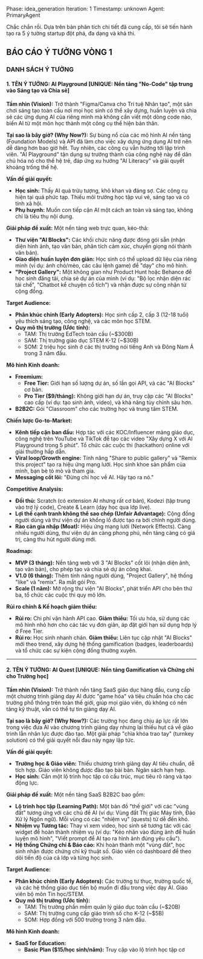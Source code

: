
<!-- METADATA -->
Phase: idea_generation
Iteration: 1
Timestamp: unknown
Agent: PrimaryAgent
<!-- END METADATA -->

Chắc chắn rồi. Dựa trên bản phân tích chi tiết đã cung cấp, tôi sẽ tiến hành tạo ra 5 ý tưởng startup đột phá, đa dạng và khả thi.

## BÁO CÁO Ý TƯỞNG VÒNG 1

### DANH SÁCH Ý TƯỞNG

#### 1. TÊN Ý TƯỞNG: **AI Playground** [UNIQUE: Nền tảng "No-Code" tập trung vào Sáng tạo và Chia sẻ]

**Tầm nhìn (Vision):**
Trở thành "Figma/Canva cho Trí tuệ Nhân tạo", một sân chơi sáng tạo toàn cầu nơi mọi học sinh có thể xây dựng, huấn luyện và chia sẻ các ứng dụng AI của riêng mình mà không cần viết một dòng code nào, biến AI từ một môn học thành một công cụ thể hiện bản thân.

**Tại sao là bây giờ? (Why Now?):**
Sự bùng nổ của các mô hình AI nền tảng (Foundation Models) và API đã làm cho việc xây dựng ứng dụng AI trở nên dễ dàng hơn bao giờ hết. Tuy nhiên, các công cụ vẫn hướng tới lập trình viên. "AI Playground" tận dụng sự trưởng thành của công nghệ này để dân chủ hóa nó cho thế hệ trẻ, đáp ứng xu hướng "AI Literacy" và giải quyết khoảng trống thế hệ.

**Vấn đề giải quyết:**
- **Học sinh:** Thấy AI quá trừu tượng, khô khan và đáng sợ. Các công cụ hiện tại quá phức tạp. Thiếu môi trường học tập vui vẻ, sáng tạo và có tính xã hội.
- **Phụ huynh:** Muốn con tiếp cận AI một cách an toàn và sáng tạo, không chỉ là tiêu thụ nội dung.

**Giải pháp đề xuất:**
Một nền tảng web trực quan, kéo-thả:
- **Thư viện "AI Blocks":** Các khối chức năng được đóng gói sẵn (nhận diện hình ảnh, tạo văn bản, phân tích cảm xúc, chuyển giọng nói thành văn bản).
- **Giao diện huấn luyện đơn giản:** Học sinh có thể upload dữ liệu của riêng mình (ví dụ: ảnh chó/mèo, các câu lệnh game) để "dạy" cho mô hình.
- **"Project Gallery":** Một không gian như Product Hunt hoặc Behance để học sinh đăng tải, chia sẻ dự án của mình (ví dụ: "Bộ lọc nhận diện rác tái chế", "Chatbot kể chuyện cổ tích") và nhận được sự công nhận từ cộng đồng.

**Target Audience:**
- **Phân khúc chính (Early Adopters):** Học sinh cấp 2, cấp 3 (12-18 tuổi) yêu thích sáng tạo, công nghệ, và các môn học STEM.
- **Quy mô thị trường (Ước tính):**
    - TAM: Thị trường EdTech toàn cầu (~$300B)
    - SAM: Thị trường giáo dục STEM K-12 (~$30B)
    - SOM: 2 triệu học sinh ở các thị trường nói tiếng Anh và Đông Nam Á trong 3 năm đầu.

**Mô hình Kinh doanh:**
- **Freemium:**
    - **Free Tier:** Giới hạn số lượng dự án, số lần gọi API, và các "AI Blocks" cơ bản.
    - **Pro Tier ($9/tháng):** Không giới hạn dự án, truy cập các "AI Blocks" cao cấp (ví dụ: tạo sinh ảnh, video), và khả năng tùy chỉnh sâu hơn.
- **B2B2C:** Gói "Classroom" cho các trường học và trung tâm STEM.

**Chiến lược Go-to-Market:**
- **Kênh tiếp cận ban đầu:** Hợp tác với các KOC/Influencer mảng giáo dục, công nghệ trên YouTube và TikTok để tạo các video "Xây dựng X với AI Playground trong 5 phút". Tổ chức các cuộc thi (hackathon) online với giải thưởng hấp dẫn.
- **Viral loop/Growth engine:** Tính năng "Share to public gallery" và "Remix this project" tạo ra hiệu ứng mạng lưới. Học sinh khoe sản phẩm của mình, bạn bè tò mò và tham gia.
- **Messaging cốt lõi:** "Đừng chỉ học về AI. Hãy tạo ra nó."

**Competitive Analysis:**
- **Đối thủ:** Scratch (có extension AI nhưng rất cơ bản), Kodezi (tập trung vào trợ lý code), Create & Learn (dạy học qua lớp live).
- **Lợi thế cạnh tranh không thể sao chép (Unfair Advantage):** Cộng đồng người dùng và thư viện dự án khổng lồ được tạo ra bởi chính người dùng.
- **Rào cản gia nhập (Moat):** Hiệu ứng mạng lưới (Network Effects). Càng nhiều người dùng, thư viện dự án càng phong phú, nền tảng càng có giá trị, càng thu hút người dùng mới.

**Roadmap:**
- **MVP (3 tháng):** Nền tảng web với 3 "AI Blocks" cốt lõi (nhận diện ảnh, tạo văn bản), cho phép tạo và chia sẻ dự án công khai.
- **V1.0 (6 tháng):** Thêm tính năng người dùng, "Project Gallery", hệ thống "like" và "remix". Ra mắt gói Pro.
- **Scale (1 năm):** Mở rộng thư viện "AI Blocks", phát triển API cho bên thứ ba, tổ chức các cuộc thi quy mô lớn.

**Rủi ro chính & Kế hoạch giảm thiểu:**
- **Rủi ro:** Chi phí vận hành API cao. **Giảm thiểu:** Tối ưu hóa, sử dụng các mô hình nhỏ hơn cho các tác vụ đơn giản, áp đặt giới hạn sử dụng hợp lý ở Free Tier.
- **Rủi ro:** Học sinh nhanh chán. **Giảm thiểu:** Liên tục cập nhật "AI Blocks" mới theo trend, xây dựng hệ thống gamification (badges, leaderboards) và tổ chức các sự kiện cộng đồng thường xuyên.

---

#### 2. TÊN Ý TƯỞNG: **AI Quest** [UNIQUE: Nền tảng Gamification và Chứng chỉ cho Trường học]

**Tầm nhìn (Vision):**
Trở thành nền tảng SaaS giáo dục hàng đầu, cung cấp một chương trình giảng dạy AI được "game hóa" và tiêu chuẩn hóa cho các trường phổ thông trên toàn thế giới, giúp mọi giáo viên, dù không có nền tảng kỹ thuật, vẫn có thể tự tin giảng dạy AI.

**Tại sao là bây giờ? (Why Now?):**
Các trường học đang chịu áp lực rất lớn trong việc đưa AI vào chương trình giảng dạy nhưng lại thiếu hụt cả về giáo trình lẫn nhân lực được đào tạo. Một giải pháp "chìa khóa trao tay" (turnkey solution) có thể giải quyết nỗi đau này ngay lập tức.

**Vấn đề giải quyết:**
- **Trường học & Giáo viên:** Thiếu chương trình giảng dạy AI tiêu chuẩn, dễ tích hợp. Giáo viên không được đào tạo bài bản. Ngân sách hạn hẹp.
- **Học sinh:** Cần một lộ trình học tập có cấu trúc, mục tiêu rõ ràng và tạo động lực.

**Giải pháp đề xuất:**
Một nền tảng SaaS B2B2C bao gồm:
- **Lộ trình học tập (Learning Path):** Một bản đồ "thế giới" với các "vùng đất" tương ứng với các chủ đề AI (ví dụ: Vùng đất Thị giác Máy tính, Đảo Xử lý Ngôn ngữ). Mỗi vùng có các "nhiệm vụ" (quests) từ dễ đến khó.
- **Nhiệm vụ Tương tác:** Thay vì xem video, học sinh sẽ tương tác với các widget để hoàn thành nhiệm vụ (ví dụ: "Kéo nhãn vào đúng ảnh để huấn luyện mô hình", "Viết prompt để AI tạo ra hình ảnh đúng yêu cầu").
- **Hệ thống Chứng chỉ & Báo cáo:** Khi hoàn thành một "vùng đất", học sinh nhận được chứng chỉ kỹ thuật số. Giáo viên có dashboard để theo dõi tiến độ của cả lớp và từng học sinh.

**Target Audience:**
- **Phân khúc chính (Early Adopters):** Các trường tư thục, trường quốc tế, và các hệ thống giáo dục tiến bộ muốn đi đầu trong việc dạy AI. Giáo viên bộ môn Tin học/STEM.
- **Quy mô thị trường (Ước tính):**
    - TAM: Thị trường phần mềm quản lý giáo dục toàn cầu (~$20B)
    - SAM: Thị trường cung cấp giáo trình số cho K-12 (~$5B)
    - SOM: Hợp đồng với 500 trường trong 3 năm đầu.

**Mô hình Kinh doanh:**
- **SaaS for Education:**
    - **Basic Plan ($15/học sinh/năm):** Truy cập vào lộ trình học tập cơ